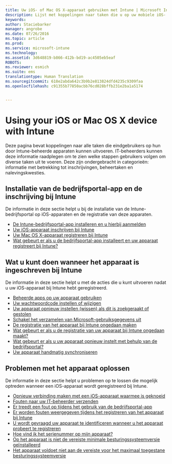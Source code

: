 ```yaml
---
title: Uw iOS- of Mac OS X-apparaat gebruiken met Intune | Microsoft Intune
description: Lijst met koppelingen naar taken die u op uw mobiele iOS- of Mac OS X-apparaat kunt uitvoeren wanneer het apparaat bij Intune is ingeschreven
keywords: 
author: Staciebarker
manager: angrobe
ms.date: 07/26/2016
ms.topic: article
ms.prod: 
ms.service: microsoft-intune
ms.technology: 
ms.assetid: 3d648819-b866-412b-bd19-ac4505eb5eaf
ROBOTS: 
ms.reviewer: esmich
ms.suite: ems
translationtype: Human Translation
ms.sourcegitcommit: 618e2abda642c3b9b2e813824dfd4235c9309faa
ms.openlocfilehash: c91355b77850acbb76cd028bffb231e2ba1a5174


---
```


# Using your iOS or Mac OS X device with Intune

Deze pagina bevat koppelingen naar alle taken die eindgebruikers op hun door Intune-beheerde apparaten kunnen uitvoeren. IT-beheerders kunnen deze informatie raadplegen om te zien welke stappen gebruikers volgen om diverse taken uit te voeren. Deze zijn ondergebracht in categorieën: informatie met betrekking tot inschrijvingen, beheertaken en nalevingskwesties.

## Installatie van de bedrijfsportal-app en de inschrijving bij Intune

De informatie in deze sectie helpt u bij de installatie van de Intune-bedrijfsportal op iOS-apparaten en de registratie van deze apparaten.

- [De Intune-bedrijfsportal-app installeren en u hierbij aanmelden](install-and-sign-in-to-the-intune-company-portal-app-ios.md)
- [Uw iOS-apparaat inschrijven bij Intune](enroll-your-device-in-intune-ios.md)
- [Uw Mac OS X-apparaat registreren bij Intune](enroll-your-device-in-intune-mac-os-x.md)
- [Wat gebeurt er als u de bedrijfsportal-app installeert en uw apparaat registreert bij Intune?](what-happens-if-you-install-the-Company-Portal-app-and-enroll-your-device-in-intune-ios.md)

## Wat u kunt doen wanneer het apparaat is ingeschreven bij Intune

De informatie in deze sectie helpt u met de acties die u kunt uitvoeren nadat u uw iOS-apparaat bij Intune hebt geregistreerd.

- [Beheerde apps op uw apparaat gebruiken](use-managed-apps-on-your-device-ios.md)
- [Uw wachtwoordcode instellen of wijzigen](set-or-change-your-passcode-ios.md)
- [Uw apparaat opnieuw instellen (wissen) als dit is zoekgeraakt of gestolen](reset-erase-your-lost-or-stolen-device-ios.md)
- [Schakel het verzamelen van Microsoft-gebruiksgegevens uit](turn-off-microsoft-usage-data-collection-ios.md)
- [De registratie van het apparaat bij Intune ongedaan maken](unenroll-your-device-from-intune-ios.md)
- [Wat gebeurt er als u de registratie van uw apparaat bij Intune ongedaan maakt?](what-happens-if-you-unenroll-your-device-from-intune-ios.md)
- [Wat gebeurt er als u uw apparaat opnieuw instelt met behulp van de bedrijfsportal?](what-happens-if-you-reset-your-device-using-the-company-portal-ios.md)
- [Uw apparaat handmatig synchroniseren](sync-your-device-manually-ios.md)

## Problemen met het apparaat oplossen

De informatie in deze sectie helpt u problemen op te lossen die mogelijk optreden wanneer een iOS-apparaat wordt geregistreerd bij Intune.

- [Opnieuw verbinding maken met een iOS-apparaat waarmee is geknoeid](how-to-reconnect-a-compromised-ios-device.md)
- [Fouten naar uw IT-beheerder verzenden](send-errors-to-your-it-admin-ios.md)
- [Er treedt een fout op tijdens het gebruik van de bedrijfsportal-app](you-get-an-error-while-using-the-company-portal-app-ios.md)
- [Er worden fouten weergegeven tijdens het registreren van het apparaat bij Intune](you-see-errors-while-trying-to-enroll-your-device-in-intune-ios.md)
- [U wordt gevraagd uw apparaat te identificeren wanneer u het apparaat probeert te registreren](you-are-asked-to-identify-your-device-when-trying-to-enroll-ios.md)
- [Hoe vind ik het serienummer op mijn apparaat?](how-do-i-find-the-serial-number-on-my-device-ios.md)
- [Op het apparaat is niet de vereiste minimale besturingssysteemversie geïnstalleerd](device-doesnt-have-the-required-minimum-operating-system-version-ios.md)
- [Het apparaat voldoet niet aan de vereiste voor het maximaal toegestane besturingssysteemversie](device-doesnt-comply-with-the-maximum-operating-system-version-ios.md)



<!--HONumber=Jul16_HO4-->


